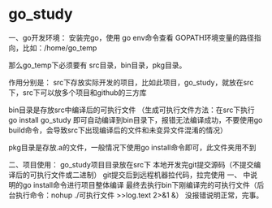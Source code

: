 # go_study

一、go开发环境：
  安装完go，使用 go env命令查看  GOPATH环境变量的路径指向，比如：/home/go_temp
  
  那么go_temp下必须要有  src目录，bin目录，pkg目录。
  
  作用分别是：
   src下存放实际开发的项目，比如此项目，go_study，就放在src下，src下可以放多个项目和github的三方库

   bin目录是存放src中编译后的可执行文件
       （生成可执行文件方法：在src下执行 go install go_study 即可自动编译到bin目录下，报错无法编译成功，不要使用go build命令，会导致src下出现编译后的文件和未变异文件混淆的情况）

   pkg目录是存放.a的文件，一般情况下使用go install命令即可，此文件夹用不到





二、项目使用：
  go_study项目目录放在src下
  本地开发完git提交源码（不提交编译后的可执行文件或二进制）
  git提交后到远程机器拉代码，拉完使用 一、 中说明的go install命令进行项目整体编译
  最终去执行bin下刚编译完的可执行文件（后台执行命令：nohup ./可执行文件 >>log.text 2>&1 &）
  没报错说明正常，完事。
